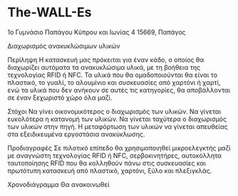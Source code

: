 # The-WALL-Es

1ο Γυμνάσιο Παπάγου
Κύπρου και Ιωνίας 4
15669, Παπάγος

Διαχωρισμός ανακυκλώσιμων υλικών

Περίληψη
Η κατασκευή μας πρόκειται για έναν κάδο, ο οποίος θα διαχωρίζει αυτόματα τα ανακυκλώσιμα υλικά, 
με τη βοήθεια της τεχνολογίας RFID ή NFC. Τα υλικά που θα ομαδοποιούνται θα είναι το πλαστικό, 
το γυαλί, το αλουμίνιο και συσκευασίες από χαρτόνι ή χαρτί, ενώ τα υλικά που δεν ανήκουν σε αυτές τις κατηγορίες, 
θα αποβάλλονται σε έναν ξεχωριστό χώρο όλα μαζί.

Στόχοι
Να γίνει οικονομικότερος ο διαχωρισμός των υλικών.
Να γίνεται ευκολότερα η κατανομή των υλικών.
Να γίνεται ταχύτερα ο διαχωρισμός των υλικών στην πηγή.
Η μεταφόρτωση των υλικών να γίνεται απευθείας στα εξειδικευμένα εργοστάσια ανακύκλωσης. 

Προδιαγραφές
Σε πιλοτικό επίπεδο θα χρησιμοποιηθεί μικροελεγκτής μαζί με αναγνώστη τεχνολογίας RFID ή NFC, 
σερβοκινητήρες, αυτοκόλλητα ταυτοποίησης RFID που θα κολληθούν πάνω στις συσκευασίες 
και πρωτότυπη κατασκευή από πλαστικό, χαρτόνι, ξύλο και πλεξιγκλάς.

Χρονοδιάγραμμα
Θα ανακοινωθεί

